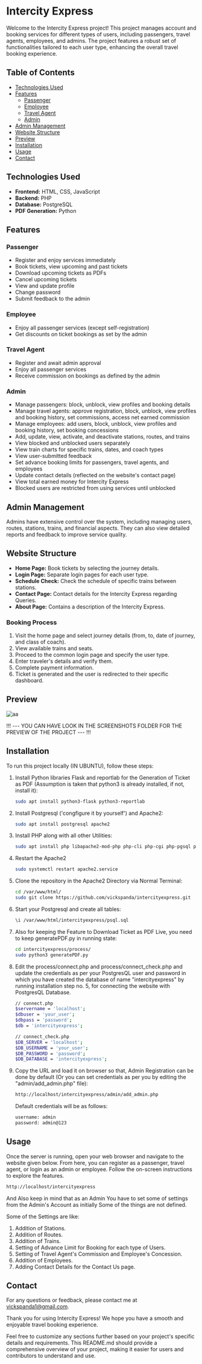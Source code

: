 # Intercity Express

Welcome to the Intercity Express project! This project manages account and booking services for different types of users, including passengers, travel agents, employees, and admins. The project features a robust set of functionalities tailored to each user type, enhancing the overall travel booking experience.

## Table of Contents

- [Technologies Used](#technologies-used)
- [Features](#features)
  - [Passenger](#passenger)
  - [Employee](#employee)
  - [Travel Agent](#travel-agent)
  - [Admin](#admin)
- [Admin Management](#admin-management)
- [Website Structure](#website-structure)
- [Preview](#preview)
- [Installation](#installation)
- [Usage](#usage)
- [Contact](#contact)

## Technologies Used

- **Frontend:** HTML, CSS, JavaScript
- **Backend:** PHP
- **Database:** PostgreSQL
- **PDF Generation:** Python

## Features

### Passenger

- Register and enjoy services immediately
- Book tickets, view upcoming and past tickets
- Download upcoming tickets as PDFs
- Cancel upcoming tickets
- View and update profile
- Change password
- Submit feedback to the admin

### Employee

- Enjoy all passenger services (except self-registration)
- Get discounts on ticket bookings as set by the admin

### Travel Agent

- Register and await admin approval
- Enjoy all passenger services
- Receive commission on bookings as defined by the admin

### Admin

- Manage passengers: block, unblock, view profiles and booking details
- Manage travel agents: approve registration, block, unblock, view profiles and booking history, set commissions, access net earned commission
- Manage employees: add users, block, unblock, view profiles and booking history, set booking concessions
- Add, update, view, activate, and deactivate stations, routes, and trains
- View blocked and unblocked users separately
- View train charts for specific trains, dates, and coach types
- View user-submitted feedback
- Set advance booking limits for passengers, travel agents, and employees
- Update contact details (reflected on the website's contact page)
- View total earned money for Intercity Express
- Blocked users are restricted from using services until unblocked

## Admin Management

Admins have extensive control over the system, including managing users, routes, stations, trains, and financial aspects. They can also view detailed reports and feedback to improve service quality.

## Website Structure

- **Home Page:** Book tickets by selecting the journey details.
- **Login Page:** Separate login pages for each user type.
- **Schedule Check:** Check the schedule of specific trains between stations.
- **Contact Page:** Contact details for the Intercity Express regarding Queries.
- **About Page:** Contains a description of the Intercity Express.

### Booking Process

1. Visit the home page and select journey details (from, to, date of journey, and class of coach).
2. View available trains and seats.
3. Proceed to the common login page and specify the user type.
4. Enter traveler's details and verify them.
5. Complete payment information.
6. Ticket is generated and the user is redirected to their specific dashboard.

## Preview
![aa](https://github.com/user-attachments/assets/4f05f075-7350-45d3-a989-e22a82ba8bae)

!!! --- YOU CAN HAVE LOOK IN THE SCREENSHOTS FOLDER FOR THE PREVIEW OF THE PROJECT --- !!!  

## Installation

To run this project locally (IN UBUNTU), follow these steps:

1. Install Python libraries Flask and reportlab for the Generation of Ticket as PDF (Assumption is taken that python3 is already installed, if not, install it):
   ```bash
   sudo apt install python3-flask python3-reportlab

2. Install Postgresql ('congfigure it by yourself') and Apache2:
   ```bash
   sudo apt install postgresql apache2

3. Install PHP along with all other Utilities:
   ```bash
   sudo apt install php libapache2-mod-php php-cli php-cgi php-pgsql php-curl net-tools

4. Restart the Apache2
   ```bash
   sudo systemctl restart apache2.service 

5. Clone the repository in the Apache2 Directory via Normal Terminal:
   ```bash
   cd /var/www/html/
   sudo git clone https://github.com/vickspanda/intercityexpress.git
   
6. Start your Postgresql and create all tables:
   ```bash
   \i /var/www/html/intercityexpress/psql.sql
   
7. Also for keeping the Feature to Download Ticket as PDF Live, you need to keep generatePDF.py in running state:
   ```bash
   cd intercityexpress/process/
   sudo python3 generatePDF.py
   ```

8. Edit the process/connect.php and process/connect_check.php and update the credentials as per your PostgresQL user and password in which you have created the database of name "intercityexpress" by running installation step no. 5, for connecting the website with PostgresQL Database.
   ```bash
   // connect.php
   $servername = 'localhost';
   $dbuser = 'your_user';
   $dbpass = 'password';
   $db = 'intercityexpress';

   // connect_check.php
   $DB_SERVER = 'localhost';
   $DB_USERNAME = 'your_user';
   $DB_PASSWORD = 'password';
   $DB_DATABASE = 'intercityexpress';
   
9. Copy the URL and load it on browser so that, Admin Registration can be done by default (Or you can set credentials as per you by editing the "admin/add_admin.php" file):  
   
   ```bash
   http://localhost/intercityexpress/admin/add_admin.php
   ```
    Default credentials will be as follows:
    ```bash
    username: admin
    password: admin@123
    ```

## Usage

Once the server is running, open your web browser and navigate to the website given below. From here, you can register as a passenger, travel agent, or login as an admin or employee. Follow the on-screen instructions to explore the features.
  ```bash
  http://localhost/intercityexpress
  ```

And Also keep in mind that as an Admin You have to set some of settings from the Admin's Account as initially Some of the things are not defined.

Some of the Settings are like:

1. Addition of Stations.
2. Addition of Routes.
3. Addition of Trains.
4. Setting of Advance Limit for Booking for each type of Users.
5. Setting of Travel Agent's Commission and Employee's Concession.
6. Addition of Employees.
7. Adding Contact Details for the Contact Us page.

## Contact

For any questions or feedback, please contact me at vickspanda1@gmail.com.


Thank you for using Intercity Express! We hope you have a smooth and enjoyable travel booking experience.


Feel free to customize any sections further based on your project's specific details and requirements. This README.md should provide a comprehensive overview of your project, making it easier for users and contributors to understand and use.
